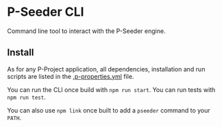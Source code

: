 # P-Seeder CLI

Command line tool to interact with the P-Seeder engine.

## Install

As for any P-Project application, all dependencies, installation and run scripts are listed in the
[.p-properties.yml](https://github.com/p-project/p-seeder-cli/blob/master/.p-properties.yml) file.

You can run the CLI once build with `npm run start`. You can run tests with `npm run test`.

You can also use `npm link` once built to add a `pseeder` command to your `PATH`.
